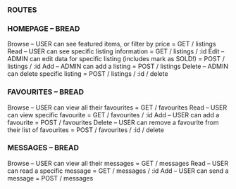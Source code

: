 ### ROUTES ###

### HOMEPAGE – BREAD ###

Browse – USER can see featured items, or filter by price
	= GET / listings
Read – USER can see specific listing information
	= GET / listings / :id
Edit – ADMIN can edit data for specific listing (includes mark as SOLD!)
	= POST / listings / :id
Add – ADMIN can add a listing
    = POST / listings
Delete – ADMIN can delete specific listing
	= POST / listings / :id / delete

### FAVOURITES – BREAD ###

Browse – USER can view all their favourites
	= GET / favourites
Read – USER can view specific favourite
	= GET / favourites / :id
Add – USER can add a favourite
	= POST / favourites
Delete – USER can remove a favourite from their list of favourites
	= POST / favourites / :id / delete


### MESSAGES – BREAD ###

Browse – USER can view all their messages
	= GET / messages
Read – USER can read a specific message
	= GET / messages / :id
Add – USER can send a message
	= POST / messages
